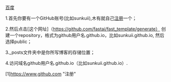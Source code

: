 [百度](http://www.baidu.com)

1.首先你要有一个GitHub账号(比如sunkuii),木有就自己[注册](https://www.github.com)一个；

2.然后点击[这个网址]（https://github.com/fastai/fast_template/generate）
创建一个repository，格式为github用户名.github.io，比如sunkuii.github.io,
然后选择public；

3._posts文件夹中是你所写博客的存储位置；

4.访问域名github用户名.github.io（比如sunkuii.github.io）.

[1]https://www.github.com "注册"
